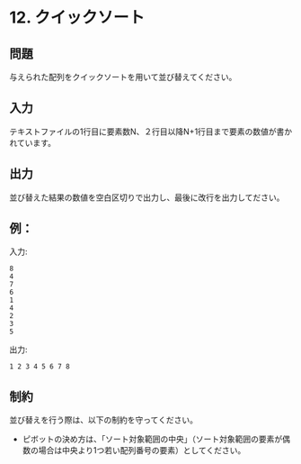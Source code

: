 # 12. クイックソート

## 問題

与えられた配列をクイックソートを用いて並び替えてください。

## 入力

テキストファイルの1行目に要素数N、２行目以降N+1行目まで要素の数値が書かれています。

## 出力

並び替えた結果の数値を空白区切りで出力し、最後に改行を出力してださい。

## 例：

入力:
```
8
4
7
6
1
4
2
3
5
```
出力:
```
1 2 3 4 5 6 7 8
```

## 制約

並び替えを行う際は、以下の制約を守ってください。

- ピボットの決め方は、「ソート対象範囲の中央」（ソート対象範囲の要素が偶数の場合は中央より1つ若い配列番号の要素）としてください。